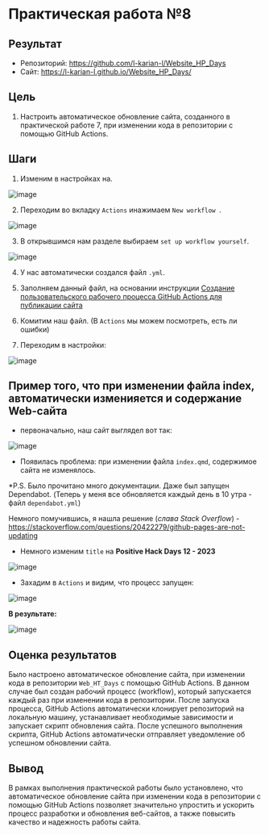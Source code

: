 # Практическая работа №8

## Результат 

- Репозиторий: https://github.com/l-karian-l/Website_HP_Days
- Сайт: https://l-karian-l.github.io/Website_HP_Days/

## Цель

1. Настроить автоматическое обновление сайта, созданного в практической работе 7, при изменении кода в репозитории с помощью GitHub Actions.

## Шаги

1. Изменим в настройках на.

![image](https://github.com/l-karian-l/Karyakina_ThreatHunting/assets/72932728/05d2c321-c966-4867-8b3e-4138de881eae)

2. Переходим во вкладку `Actions` инажимаем `New workflow `.

![image](https://github.com/l-karian-l/Karyakina_ThreatHunting/assets/72932728/17923ac8-b761-4fb0-91cd-f687442cedb0)

3. В открывшимся нам разделе выбираем `set up workflow yourself`.

![image](https://github.com/l-karian-l/Karyakina_ThreatHunting/assets/72932728/f9a0b23d-ff23-45e4-8a7d-e62691df05b7)

4. У нас автоматически создался файл `.yml`.

5. Заполняем данный файл, на основании инструкции [Создание пользовательского рабочего процесса GitHub Actions для публикации сайта](https://docs.github.com/ru/pages/getting-started-with-github-pages/configuring-a-publishing-source-for-your-github-pages-site#%D1%81%D0%BE%D0%B7%D0%B4%D0%B0%D0%BD%D0%B8%D0%B5-%D0%BF%D0%BE%D0%BB%D1%8C%D0%B7%D0%BE%D0%B2%D0%B0%D1%82%D0%B5%D0%BB%D1%8C%D1%81%D0%BA%D0%BE%D0%B3%D0%BE-%D1%80%D0%B0%D0%B1%D0%BE%D1%87%D0%B5%D0%B3%D0%BE-%D0%BF%D1%80%D0%BE%D1%86%D0%B5%D1%81%D1%81%D0%B0-github-actions-%D0%B4%D0%BB%D1%8F-%D0%BF%D1%83%D0%B1%D0%BB%D0%B8%D0%BA%D0%B0%D1%86%D0%B8%D0%B8-%D1%81%D0%B0%D0%B9%D1%82%D0%B0)

6. Комитим наш файл. (В `Actions` мы можем посмотреть, есть ли ошибки)

7. Переходим в настройки:

![image](https://github.com/l-karian-l/Karyakina_ThreatHunting/assets/72932728/b2dfad51-b7f5-4c22-aa3b-dc104857b862)

## Пример того, что при изменении файла index, автоматически изменияется и содержание Web-сайта

- первоначально, наш сайт выглядел вот так:

![image](https://github.com/l-karian-l/Karyakina_ThreatHunting/assets/72932728/5f408f01-c929-45da-898b-06c79134e174)

- Появилась проблема: при изменении файла `index.qmd`, содержимое сайта не изменялось. 

*P.S. Было прочитано много документации. Даже был запущен Dependabot. (Теперь у меня все обновляется каждый день в 10 утра - файл `dependabot.yml`)

Немного помучившись, я нашла решение (*слава Stack Overflow*) - https://stackoverflow.com/questions/20422279/github-pages-are-not-updating

- Немного изменим `title` на **Positive Hack Days 12 - 2023**

![image](https://github.com/l-karian-l/Karyakina_ThreatHunting/assets/72932728/746090e2-b060-4e42-9463-9b6e93110f2e)

- Захадим в `Actions` и видим, что процесс запущен:

![image](https://github.com/l-karian-l/Karyakina_ThreatHunting/assets/72932728/214efd69-c39a-43e8-9251-ad71181f2b6a)

**В результате:**

![image](https://github.com/l-karian-l/Karyakina_ThreatHunting/assets/72932728/1444724b-1768-4cd8-9821-9342f2260691)

## Оценка результатов
Было настроено автоматическое обновление сайта, при изменении кода в репозитории `Web_HT_Days` с помощью GitHub Actions. В данном случае был создан рабочий процесс (workflow), который запускается каждый раз при изменении кода в репозитории. После запуска процесса, GitHub Actions автоматически клонирует репозиторий на локальную машину, устанавливает необходимые зависимости и запускает скрипт обновления сайта. После успешного выполнения скрипта, GitHub Actions автоматически отправляет уведомление об успешном обновлении сайта.

## Вывод
В рамках выполнения практической работы было установлено, что автоматическое обновление сайта при изменении кода в репозитории с помощью GitHub Actions позволяет значительно упростить и ускорить процесс разработки и обновления веб-сайтов, а также повысить качество и надежность работы сайта.



